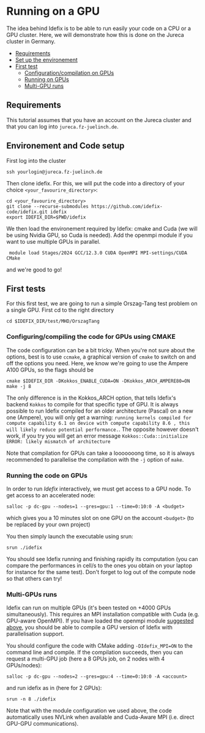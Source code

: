 # Running on a GPU

The idea behind Idefix is to be able to run easily your code on a CPU or a GPU cluster. Here, we will demonstrate how this is done on the Jureca cluster in Germany.

<!-- toc -->

- [Requirements](#requirements)
- [Set up the environement](#environement)
- [First test](#first-tests)
  - [Configuration/compilation on GPUs](#configuration)
  - [Running on GPUs](#running)
  - [Multi-GPU runs](#mpi)


<!-- tocstop -->


## Requirements

This tutorial assumes that you have an account on the Jureca cluster and that you can log into `jureca.fz-juelinch.de`.

<a id="environement"></a>
## Environement and Code setup

First log into the cluster

```shell
ssh yourlogin@jureca.fz-juelinch.de
```

Then clone idefix. For this, we will put the code into a directory of your choice `<your_favourire_directory>`:
```shell
cd <your_favourire_directory>
git clone --recurse-submodules https://github.com/idefix-code/idefix.git idefix
export IDEFIX_DIR=$PWD/idefix
```

We then load the environement required by Idefix: cmake and Cuda (we will be using Nvidia GPU, so Cuda is needed). Add the openmpi module if you want to use multiple GPUs in parallel.

<a id="modules"></a>
```shell
 module load Stages/2024 GCC/12.3.0 CUDA OpenMPI MPI-settings/CUDA CMake
```

and we're good to go!

## First tests

For this first test, we are going to run a simple Orszag-Tang test problem on a single GPU. First cd to the right directory

```shell
cd $IDEFIX_DIR/test/MHD/OrszagTang
```

<a id="configuration"></a>
### Configuring/compiling the code for GPUs using CMAKE

The code configuration can be a bit tricky. When you're not sure about the options, best is to use `ccmake`, a graphical version of `cmake` to switch on and off the options you need. Here, we know we're going to use 
the Ampere A100 GPUs, so the flags should be

```shell
cmake $IDEFIX_DIR -DKokkos_ENABLE_CUDA=ON -DKokkos_ARCH_AMPERE80=ON
make -j 8
```


The only difference is in the Kokkos_ARCH option, that tells Idefix's backend `Kokkos` to compile for that specific type of GPU. It is always possible to run Idefix compiled for an older architecture (Pascal) on a new one (Ampere), you will only get a warning: `running kernels compiled for compute capability 6.1 on device with compute capability 8.6 , this will likely reduce potential performance.`. The opposite however doesn't work, if you try you will get an error message `Kokkos::Cuda::initialize ERROR: likely mismatch of architecture`

Note that compilation for GPUs can take a looooooong time, so it is always recommended to parallelise the compilation with the `-j` option of `make`.

<a id="running"></a>
### Running the code on GPUs

In order to run *Idefix* interactively, we must get access to a GPU node. To get access to an accelerated node:

```shell
salloc -p dc-gpu --nodes=1 --gres=gpu:1 --time=0:10:0 -A <budget>
```
which gives you a 10 minutes slot on one GPU on the account `<budget>` (to be replaced by your own project)

You then simply launch the executable using srun:

```shell
srun ./idefix
```

You should see Idefix running and finishing rapidly its computation (you can compare the performances in cell/s to the ones you obtain on your laptop for instance for the same test). 
Don't forget to log out of the compute node so that others can try! 

<a id="mpi"></a>
### Multi-GPUs runs

Idefix can run on multiple GPUs (it's been tested on +4000 GPUs simultaneously). This requires an MPI installation compatible with Cuda (e.g. GPU-aware OpenMPI). If you have loaded the openmpi module [suggested above](modules), you should be able to compile a GPU version of Idefix with parallelisation support.

You should configure the code with CMake adding `-DIdefix_MPI=ON` to the command line and compile. If the compilation succeeds, then you can request a multi-GPU job (here a 8 GPUs job, on 2 nodes with 4 GPUs/nodes):

```shell
salloc -p dc-gpu --nodes=2 --gres=gpu:4 --time=0:10:0 -A <account>
```
and run idefix as in (here for 2 GPUs):

```shell
srun -n 8 ./idefix
```

Note that with the module configuration we used above, the code automatically uses NVLink when available and Cuda-Aware MPI (i.e. direct GPU-GPU communications).
